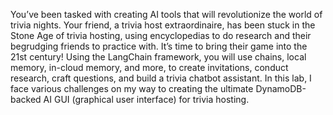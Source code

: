 You’ve been tasked with creating AI tools that will revolutionize the world of trivia nights. 
Your friend, a trivia host extraordinaire, has been stuck in the Stone Age of trivia hosting, using encyclopedias to do research and their begrudging friends to practice with. It’s time to bring their game into the 21st century!
Using the LangChain framework, you will use chains, local memory, in-cloud memory, and more, to create invitations, conduct research, craft questions, and build a trivia chatbot assistant.
In this lab, I face various challenges on my way to creating the ultimate DynamoDB-backed AI GUI (graphical user interface) for trivia hosting.
